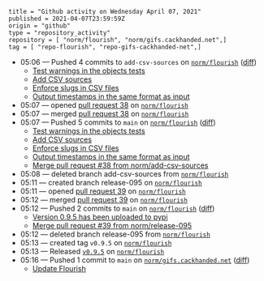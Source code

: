 ```
title = "Github activity on Wednesday April 07, 2021"
published = 2021-04-07T23:59:59Z
origin = "github"
type = "repository_activity"
repository = [ "norm/flourish", "norm/gifs.cackhanded.net",]
tag = [ "repo-flourish", "repo-gifs-cackhanded-net",]
```

* 05:06 — Pushed 4 commits to `add-csv-sources` on [`norm/flourish`](https://github.com/norm/flourish) ([diff](https://github.com/norm/flourish/compare/f8948b5fd7da97c5070d63ffd4099b718e30b59d..043b8d3aac5d936a52d1b9696f19ed83655cf2ce))
  * [Test warnings in the objects tests](https://github.com/norm/flourish/commit/415bc578047d87a9739e2b8782af46ce80cedd83)
  * [Add CSV sources](https://github.com/norm/flourish/commit/f039e916d081e83f653139de5a7f9079b6ef3a96)
  * [Enforce slugs in CSV files](https://github.com/norm/flourish/commit/dd415d10b3080a0ae8063f5bdfa0bf2f3088ae3d)
  * [Output timestamps in the same format as input](https://github.com/norm/flourish/commit/043b8d3aac5d936a52d1b9696f19ed83655cf2ce)
* 05:07 — opened [pull request 38](https://github.com/norm/flourish/pull/38) on [`norm/flourish`](https://github.com/norm/flourish)
* 05:07 — merged [pull request 38](https://github.com/norm/flourish/pull/38) on [`norm/flourish`](https://github.com/norm/flourish)
* 05:07 — Pushed 5 commits to `main` on [`norm/flourish`](https://github.com/norm/flourish) ([diff](https://github.com/norm/flourish/compare/23cd4e4fb79d35678dd0700a8a31f26776dc7221..c92a398083914f25df4998ff8e8334b7ed26de1e))
  * [Test warnings in the objects tests](https://github.com/norm/flourish/commit/415bc578047d87a9739e2b8782af46ce80cedd83)
  * [Add CSV sources](https://github.com/norm/flourish/commit/f039e916d081e83f653139de5a7f9079b6ef3a96)
  * [Enforce slugs in CSV files](https://github.com/norm/flourish/commit/dd415d10b3080a0ae8063f5bdfa0bf2f3088ae3d)
  * [Output timestamps in the same format as input](https://github.com/norm/flourish/commit/043b8d3aac5d936a52d1b9696f19ed83655cf2ce)
  * [Merge pull request #38 from norm/add-csv-sources](https://github.com/norm/flourish/commit/c92a398083914f25df4998ff8e8334b7ed26de1e)
* 05:08 — deleted branch add-csv-sources from [`norm/flourish`](https://github.com/norm/flourish)
* 05:11 — created branch release-095 on [`norm/flourish`](https://github.com/norm/flourish)
* 05:11 — opened [pull request 39](https://github.com/norm/flourish/pull/39) on [`norm/flourish`](https://github.com/norm/flourish)
* 05:12 — merged [pull request 39](https://github.com/norm/flourish/pull/39) on [`norm/flourish`](https://github.com/norm/flourish)
* 05:12 — Pushed 2 commits to `main` on [`norm/flourish`](https://github.com/norm/flourish) ([diff](https://github.com/norm/flourish/compare/c92a398083914f25df4998ff8e8334b7ed26de1e..dd2b50a59914341c484da10bc028f63040f7a966))
  * [Version 0.9.5 has been uploaded to pypi](https://github.com/norm/flourish/commit/77f7215ae9327f0e1b34f5a58ac01c82fb36a205)
  * [Merge pull request #39 from norm/release-095](https://github.com/norm/flourish/commit/dd2b50a59914341c484da10bc028f63040f7a966)
* 05:12 — deleted branch release-095 from [`norm/flourish`](https://github.com/norm/flourish)
* 05:13 — created tag `v0.9.5` on [`norm/flourish`](https://github.com/norm/flourish)
* 05:13 — Released [`v0.9.5`](https://github.com/norm/flourish/releases/tag/v0.9.5) on [`norm/flourish`](https://github.com/norm/flourish)
* 05:16 — Pushed 1 commit to `main` on [`norm/gifs.cackhanded.net`](https://github.com/norm/gifs.cackhanded.net) ([diff](https://github.com/norm/gifs.cackhanded.net/compare/783df2268a287ae4f9194c46565925e0dc5f0989..1b81bffe05b5dcc1ac048b7f7476503da7d62529))
  * [Update Flourish](https://github.com/norm/gifs.cackhanded.net/commit/1b81bffe05b5dcc1ac048b7f7476503da7d62529)
